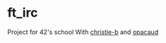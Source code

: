 # ft_irc
Project for 42's school
With [christie-b](https://github.com/christie-b) and [opacaud](https://github.com/opacaud)
